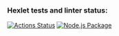 ### Hexlet tests and linter status:
[![Actions Status](https://github.com/vlad1slove1/frontend-project-lvl2/workflows/hexlet-check/badge.svg)](https://github.com/vlad1slove1/frontend-project-lvl2/actions)
[![Node.js Package](https://github.com/vlad1slove1/frontend-project-lvl2/actions/workflows/tests.yml/badge.svg)](https://github.com/vlad1slove1/frontend-project-lvl2/actions/workflows/tests.yml)
